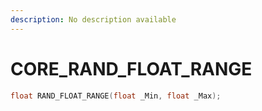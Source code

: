 ```yaml
---
description: No description available 
---
```


# CORE\_RAND_FLOAT_RANGE

```cpp
float RAND_FLOAT_RANGE(float _Min, float _Max);
```